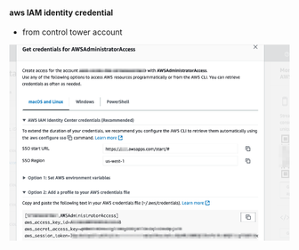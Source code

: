 #### aws IAM identity credential

- from control tower account

![1729011085636](image/readme/1729011085636.png)
